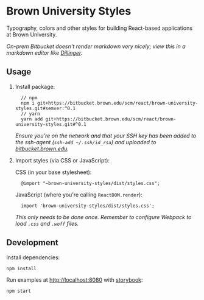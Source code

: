 # Brown University Styles

Typography, colors and other styles for building React-based applications at Brown University.

_On-prem Bitbucket doesn't render markdown very nicely; view this in a markdown editor like [Dillinger](https://dillinger.io/)._

## Usage

1. Install package:

   ```
     // npm
     npm i git+https://bitbucket.brown.edu/scm/react/brown-university-styles.git#semver:^0.1
     // yarn
     yarn add git+https://bitbucket.brown.edu/scm/react/brown-university-styles.git#^0.1
   ```

   _Ensure you're on the network and that your SSH key has been added to the ssh-agent (`ssh-add ~/.ssh/id_rsa`) and uploaded to [bitbucket.brown.edu](https://bitbucket.brown.edu/plugins/servlet/ssh/account/keys)._

2. Import styles (via CSS or JavaScript):

   CSS (in your base stylesheet):

   ```
     @import "~brown-university-styles/dist/styles.css";
   ```

   JavaScript (where you're calling `ReactDOM.render`):

   ```
     import 'brown-university-styles/dist/styles.css';
   ```

   _This only needs to be done once. Remember to configure Webpack to load `.css` and `.woff` files._

## Development

Install dependencies:

```sh
npm install
```

Run examples at [http://localhost:8080](http://localhost:8080/) with [storybook](https://storybook.js.org/):

```sh
npm start
```
